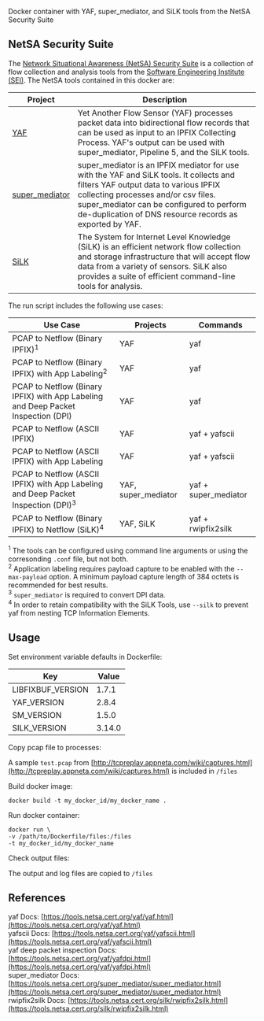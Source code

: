 Docker container with YAF, super_mediator, and SiLK tools from the NetSA Security Suite



## NetSA Security Suite

The [Network Situational Awareness (NetSA) Security Suite](https://tools.netsa.cert.org) is a collection of flow collection and analysis tools from the [Software Engineering Institute (SEI)](http://www.sei.cmu.edu). The NetSA tools contained in this docker are:

|Project|Description|
|-------|-----------|
|[YAF](https://tools.netsa.cert.org/yaf/index.html)|Yet Another Flow Sensor (YAF) processes packet data into bidirectional flow records that can be used as input to an IPFIX Collecting Process. YAF's output can be used with super_mediator, Pipeline 5, and the SiLK tools.|
|[super_mediator](https://tools.netsa.cert.org/super_mediator/index.html)|super_mediator is an IPFIX mediator for use with the YAF and SiLK tools. It collects and filters YAF output data to various IPFIX collecting processes and/or csv files. super_mediator can be configured to perform de-duplication of DNS resource records as exported by YAF.|
|[SiLK](https://tools.netsa.cert.org/silk/index.html)|The System for Internet Level Knowledge (SiLK) is an efficient network flow collection and storage infrastructure that will accept flow data from a variety of sensors. SiLK also provides a suite of efficient command-line tools for analysis.|


The run script includes the following use cases:

|Use Case|Projects|Commands|
|--------|--------|--------|
|PCAP to Netflow (Binary IPFIX)<sup>1</sup>|YAF|yaf|
|PCAP to Netflow (Binary IPFIX) with App Labeling<sup>2</sup>|YAF|yaf|
|PCAP to Netflow (Binary IPFIX) with App Labeling and Deep Packet Inspection (DPI)|YAF|yaf|
|PCAP to Netflow (ASCII IPFIX)|YAF|yaf + yafscii|
|PCAP to Netflow (ASCII IPFIX) with App Labeling|YAF|yaf + yafscii|
|PCAP to Netflow (ASCII IPFIX) with App Labeling and Deep Packet Inspection (DPI)<sup>3</sup>|YAF, super_mediator|yaf + super_mediator|
|PCAP to Netflow (Binary IPFIX) to Netflow (SiLK)<sup>4</sup>|YAF, SiLK|yaf + rwipfix2silk|


<sup>1</sup> The tools can be configured using command line arguments or using the corresonding `.conf` file, but not both.  
<sup>2</sup> Application labeling requires payload capture to be enabled with the `--max-payload` option. A minimum payload capture length of 384 octets is recommended for best results.  
<sup>3</sup> `super_mediator` is required to convert DPI data.  
<sup>4</sup>  In order to retain compatibility with the SiLK Tools, use `--silk` to prevent yaf from nesting TCP Information Elements.  



## Usage

Set environment variable defaults in Dockerfile:

| Key               | Value  |
| ----------------- | ------ |
| LIBFIXBUF_VERSION | 1.7.1  |
| YAF_VERSION       | 2.8.4  |
| SM_VERSION        | 1.5.0  |
| SILK_VERSION      | 3.14.0 |

Copy pcap file to processes:

A sample `test.pcap` from [http://tcpreplay.appneta.com/wiki/captures.html](http://tcpreplay.appneta.com/wiki/captures.html) is included in `/files`

Build docker image:

```
docker build -t my_docker_id/my_docker_name .
```

Run docker container:

```
docker run \
-v /path/to/Dockerfile/files:/files
-t my_docker_id/my_docker_name
```

Check output files:

The output and log files are copied to `/files`



## References

yaf Docs: [https://tools.netsa.cert.org/yaf/yaf.html](https://tools.netsa.cert.org/yaf/yaf.html)  
yafscii Docs: [https://tools.netsa.cert.org/yaf/yafscii.html](https://tools.netsa.cert.org/yaf/yafscii.html)  
yaf deep packet inspection Docs: [https://tools.netsa.cert.org/yaf/yafdpi.html](https://tools.netsa.cert.org/yaf/yafdpi.html)  
super_mediator Docs: [https://tools.netsa.cert.org/super_mediator/super_mediator.html](https://tools.netsa.cert.org/super_mediator/super_mediator.html)  
rwipfix2silk Docs: [https://tools.netsa.cert.org/silk/rwipfix2silk.html](https://tools.netsa.cert.org/silk/rwipfix2silk.html)  
